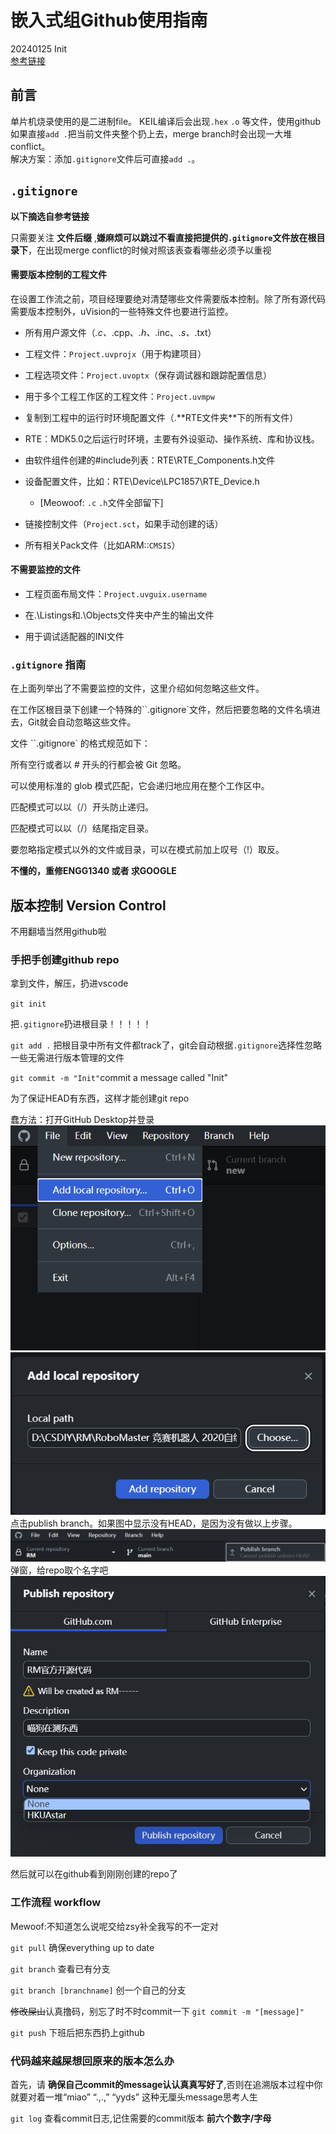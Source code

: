 # 嵌入式组Github使用指南
20240125 Init \
[参考链接](https://blog.csdn.net/zhzht19861011/article/details/109983129)
## 前言
单片机烧录使用的是二进制file。
KEIL编译后会出现`.hex` `.o` 等文件，使用github如果直接`add .`把当前文件夹整个扔上去，merge branch时会出现一大堆conflict。 \
解决方案：添加`.gitignore`文件后可直接`add .`。
## `.gitignore`
**以下摘选自参考链接** 

只需要关注 **文件后缀** ,**嫌麻烦可以跳过不看直接把提供的`.gitignore`文件放在根目录下**，在出现merge conflict的时候对照该表查看哪些必须予以重视
#### 需要版本控制的工程文件
在设置工作流之前，项目经理要绝对清楚哪些文件需要版本控制。除了所有源代码需要版本控制外，uVision的一些特殊文件也要进行监控。

- 所有用户源文件（*.c、*.cpp、*.h、*.inc、*.s、*.txt）

- 工程文件：`Project.uvprojx`（用于构建项目）

- 工程选项文件：`Project.uvoptx`（保存调试器和跟踪配置信息）

- 用于多个工程工作区的工程文件：`Project.uvmpw`

- 复制到工程中的运行时环境配置文件（.\**RTE文件夹**下的所有文件）

- RTE：MDK5.0之后运行时环境，主要有外设驱动、操作系统、库和协议栈。

- 由软件组件创建的#include列表：RTE\RTE_Components.h文件

- 设备配置文件，比如：RTE\Device\LPC1857\RTE_Device.h

  - [Meowoof: `.c` `.h`文件全部留下]

- 链接控制文件（`Project.sct`，如果手动创建的话）

- 所有相关Pack文件（比如ARM::`CMSIS`）

#### 不需要监控的文件
- 工程页面布局文件：`Project.uvguix.username`

- 在.\Listings和.\Objects文件夹中产生的输出文件

- 用于调试适配器的INI文件

### `.gitignore` 指南

在上面列举出了不需要监控的文件，这里介绍如何忽略这些文件。

在工作区根目录下创建一个特殊的``.gitignore`文件，然后把要忽略的文件名填进去，Git就会自动忽略这些文件。

文件 ``.gitignore` 的格式规范如下：

所有空行或者以 # 开头的行都会被 Git 忽略。

可以使用标准的 glob 模式匹配，它会递归地应用在整个工作区中。

匹配模式可以以（/）开头防止递归。

匹配模式可以以（/）结尾指定目录。

要忽略指定模式以外的文件或目录，可以在模式前加上叹号（!）取反。

**不懂的，重修ENGG1340 或者 求GOOGLE**

## 版本控制 Version Control
不用翻墙当然用github啦

### 手把手创建github repo
拿到文件，解压，扔进vscode

`git init`

把`.gitignore`扔进根目录！！！！！

`git add .` 把根目录中所有文件都track了，git会自动根据`.gitignore`选择性忽略一些无需进行版本管理的文件

`git commit -m "Init"`commit a message called "Init"

为了保证HEAD有东西，这样才能创建git repo

蠢方法：打开GitHub Desktop并登录
![左上角](image.png)
![Alt text](image-3.png)
点击publish branch。如果图中显示没有HEAD，是因为没有做以上步骤。
![Alt text](image-2.png)
弹窗，给repo取个名字吧
![Alt text](image-4.png)

然后就可以在github看到刚刚创建的repo了

### 工作流程 workflow
Mewoof:不知道怎么说呢交给zsy补全我写的不一定对

`git pull` 确保everything up to date

`git branch` 查看已有分支

`git branch [branchname]` 创一个自己的分支

~~修改屎山~~认真撸码，别忘了时不时commit一下 `git commit -m "[message]"`

`git push` 下班后把东西扔上github

### 代码越来越屎想回原来的版本怎么办
首先，请 **确保自己commit的message认认真真写好了**,否则在追溯版本过程中你就要对着一堆“miao” “.,.,” “yyds” 这种无厘头message思考人生

`git log` 查看commit日志,记住需要的commit版本 **前六个数字/字母**

